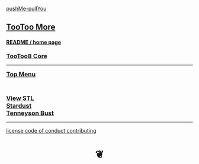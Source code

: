 <style>

h3 { margin: 0 }

</style>


[pushMe-pullYou]( https://pushme-pullyou.github.io )

## [TooToo More]( index.html )

#### [README / home page]( #README.md )

### [TooToo8 Core]( ../tootoo8-core/index.html )

***

### [Top Menu]( #index-menu.md )

&nbsp;

### [View STL]( #./plugin/view-stl.html )


### [Stardust]( #./plugin/view-stl.html#http://jaanga.github.io/3d-models/stl/nasa/Stardust_35.stl )


### [Tenneyson Bust]( #./plugin/view-stl.html#http://jaanga.github.io/3d-models/stl/sculpture/tennyson+bust+plaster1.stl )


***

[license         ]( #../tootoo8-core/page/foot-license.md )
[code of conduct ]( #../tootoo8-core/page/foot-code-of-conduct.md )
[contributing    ]( #../tootoo8-core/page/foot-contributing.md )

<h1 style=text-align:center; > &#x2766; </h1>
